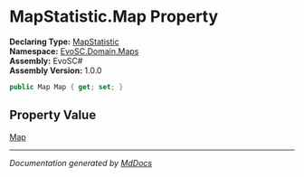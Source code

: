 ﻿<!--  
  <auto-generated>   
    The contents of this file were generated by a tool.  
    Changes to this file may be list if the file is regenerated  
  </auto-generated>   
-->

# MapStatistic.Map Property

**Declaring Type:** [MapStatistic](../index.md)  
**Namespace:** [EvoSC.Domain.Maps](../../index.md)  
**Assembly:** EvoSC\#  
**Assembly Version:** 1.0.0

```csharp
public Map Map { get; set; }
```

## Property Value

[Map](../../Map/index.md)

___

*Documentation generated by [MdDocs](https://github.com/ap0llo/mddocs)*
